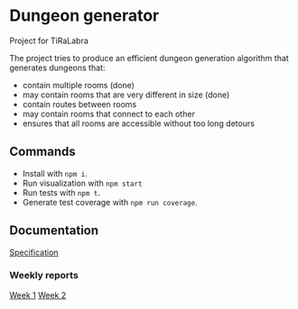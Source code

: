 # Dungeon generator

Project for TiRaLabra

The project tries to produce an efficient dungeon generation algorithm that generates dungeons that:

- contain multiple rooms (done)
- may contain rooms that are very different in size (done)
- contain routes between rooms
- may contain rooms that connect to each other
- ensures that all rooms are accessible without too long detours

## Commands

- Install with `npm i`.
- Run visualization with `npm start`
- Run tests with `npm t`.
- Generate test coverage with `npm run coverage`.

## Documentation

[Specification](docs/spec.md)

### Weekly reports

[Week 1](docs/weekly-reports/week1.md)
[Week 2](docs/weekly-reports/week2.md)
